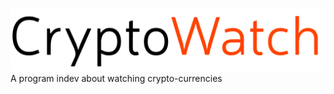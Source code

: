 ![alt text](https://github.com/IamWaffle/CryptoWatch/blob/master/Logo.png?raw=true)
A program indev about watching crypto-currencies
